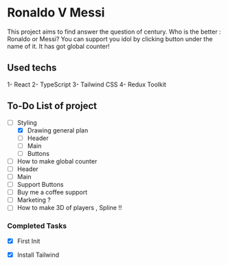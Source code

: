 # Ronaldo V Messi

This project aims to find answer the question of century. Who is the better : Ronaldo or Messi? You can support you idol by clicking button under the name of it. It has got global counter!

## Used techs

1- React
2- TypeScript
3- Tailwind CSS
4- Redux Toolkit

## To-Do List of project

- [ ] Styling
  - [x] Drawing general plan
  - [ ] Header
  - [ ] Main
  - [ ] Buttons
- [ ] How to make global counter
- [ ] Header
- [ ] Main
- [ ] Support Buttons
- [ ] Buy me a coffee support
- [ ] Marketing ?
- [ ] How to make 3D of players , Spline !!

### Completed Tasks

- [x] First Init
- [x] Install Tailwind

